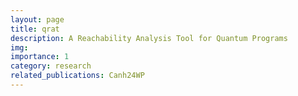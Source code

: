 ```yaml
---
layout: page
title: qrat
description: A Reachability Analysis Tool for Quantum Programs
img:
importance: 1
category: research
related_publications: Canh24WP
---
```


